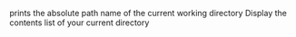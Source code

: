 prints the absolute path name of the current working directory Display the contents list of your current directory
